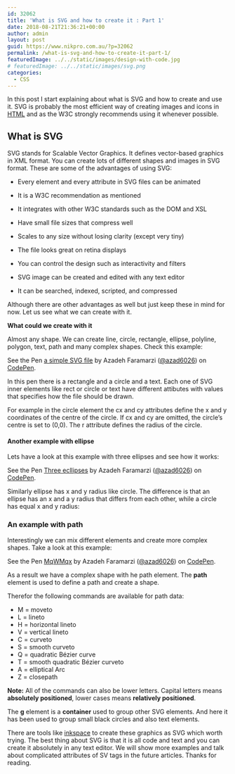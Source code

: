 ```yaml
---
id: 32062
title: 'What is SVG and how to create it : Part 1'
date: 2018-08-21T21:36:21+00:00
author: admin
layout: post
guid: https://www.nikpro.com.au/?p=32062
permalink: /what-is-svg-and-how-to-create-it-part-1/
featuredImage: ../../static/images/design-with-code.jpg
# featuredImage: ../../static/images/svg.png
categories:
  - CSS
---
```

In this post I start explaining about what is SVG and how to create and use it. SVG is probably the most efficient way of creating images and icons in [HTML](https://www.nikpro.com.au/category/html/) and as the W3C strongly recommends using it whenever possible.

## What is SVG

SVG stands for Scalable Vector Graphics. It defines vector-based graphics in XML format. You can create lots of different shapes and images in SVG format. These are some of the advantages of using SVG:

  * Every element and every attribute in SVG files can be animated
  * It is a W3C recommendation as mentioned
  * It integrates with other W3C standards such as the DOM and XSL
  * Have small file sizes that compress well
  * Scales to any size without losing clarity (except very tiny)
  * The file looks great on retina displays
  * You can control the design such as interactivity and filters
  * SVG image can be created and edited with any text editor  
    
  * It can be searched, indexed, scripted, and compressed

Although there are other advantages as well but just keep these in mind for now. Let us see what we can create with it.

**What could we create with it**

Almost any shape. We can create line, circle, rectangle, ellipse, polyline, polygon, text, path and many complex shapes. Check this example:

<p data-height="265" data-theme-id="0" data-slug-hash="vzYqeX" data-default-tab="html,result" data-user="azad6026" data-pen-title="a simple SVG file" class="codepen">
  See the Pen <a href="https://codepen.io/azad6026/pen/vzYqeX/">a simple SVG file</a> by Azadeh Faramarzi (<a href="https://codepen.io/azad6026">@azad6026</a>) on <a href="https://codepen.io">CodePen</a>.
</p>

In this pen there is a rectangle and a circle and a text. Each one of SVG inner elements like rect or circle or text have different attibutes with values that specifies how the file should be drawn.

For example in the circle element the cx and cy attributes define the x and y coordinates of the centre of the circle. If cx and cy are omitted, the circle&#8217;s centre is set to (0,0). The r attribute defines the radius of the circle.

#### **Another example with ellipse**

Lets have a look at this example with three ellipses and see how it works:

<p data-height="265" data-theme-id="0" data-slug-hash="eLYqzN" data-default-tab="html,result" data-user="azad6026" data-pen-title="Three ecllipses" class="codepen">
  See the Pen <a href="https://codepen.io/azad6026/pen/eLYqzN/">Three ecllipses</a> by Azadeh Faramarzi (<a href="https://codepen.io/azad6026">@azad6026</a>) on <a href="https://codepen.io">CodePen</a>.
</p>

Similarly ellipse has x and y radius like circle. The difference is that an ellipse has an x and a y radius that differs from each other, while a circle has equal x and y radius:

### An example with path

Interestingly we can mix different elements and create more complex shapes. Take a look at this example:

<p data-height="350" data-theme-id="0" data-slug-hash="MqWMqx" data-default-tab="html,result" data-user="azad6026" data-pen-title="MqWMqx" class="codepen">
  See the Pen <a href="https://codepen.io/azad6026/pen/MqWMqx/">MqWMqx</a> by Azadeh Faramarzi (<a href="https://codepen.io/azad6026">@azad6026</a>) on <a href="https://codepen.io">CodePen</a>.
</p>

As a result we have a complex shape with he path element. The **path** element is used to define a path and create a shape.

Therefor the following commands are available for path data:

  * M = moveto
  * L = lineto
  * H = horizontal lineto
  * V = vertical lineto
  * C = curveto
  * S = smooth curveto
  * Q = quadratic Bézier curve
  * T = smooth quadratic Bézier curveto
  * A = elliptical Arc
  * Z = closepath

**Note:** All of the commands can also be lower letters. Capital letters means **absolutely positioned**, lower cases means **relatively positioned**.

The **g** element is a **container** used to group other SVG elements. And here it has been used to group small black circles and also text elements. 

There are tools like <a href="https://inkscape.org/en/" target="_blank" rel="noopener noreferrer">inkspace</a> to create these graphics as SVG which worth trying. The best thing about SVG is that it is all code and text and you can create it absolutely in any text editor. We will show more examples and talk about complicated attributes of SV tags in the future articles. Thanks for reading.